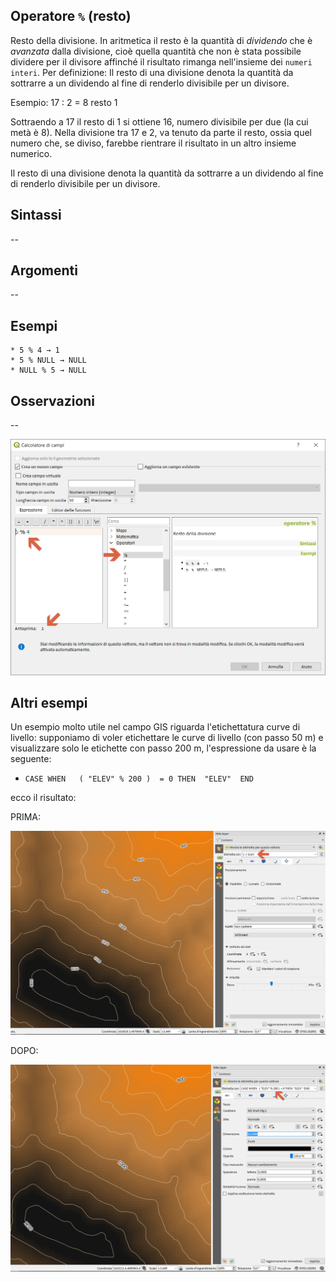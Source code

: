 ## Operatore `%` (resto)

Resto della divisione.
In aritmetica il resto è la quantità di *dividendo* che è _avanzata_ dalla divisione, cioè quella quantità che non è stata possibile dividere per il divisore affinché il risultato rimanga nell'insieme dei `numeri interi`.
Per definizione: Il resto di una divisione denota la quantità da sottrarre a un dividendo al fine di renderlo divisibile per un divisore.

Esempio:
17 : 2 = 8 resto 1

Sottraendo a 17 il resto di 1 si ottiene 16, numero divisibile per due (la cui metà è 8). Nella divisione tra 17 e 2, va tenuto da parte il resto, ossia quel numero che, se diviso, farebbe rientrare il risultato in un altro insieme numerico.

Il resto di una divisione denota la quantità da sottrarre a un dividendo al fine di renderlo
divisibile per un divisore.

## Sintassi

--

## Argomenti
--
## Esempi
```
* 5 % 4 → 1
* 5 % NULL → NULL
* NULL % 5 → NULL
```

## Osservazioni

--

<img src="/img/operatori/resto1.png">

## Altri esempi

Un esempio molto utile nel campo GIS riguarda l'etichettatura curve di livello: supponiamo di voler etichettare le curve di livello (con passo 50 m) e visualizzare solo le etichette con passo 200 m, l'espressione da usare è la seguente:

* `CASE WHEN   ( "ELEV" % 200 )  = 0 THEN  "ELEV"  END`

ecco il risultato:

PRIMA:

<img src="/img/operatori/resto2.png">

DOPO:

<img src="/img/operatori/resto3.png">